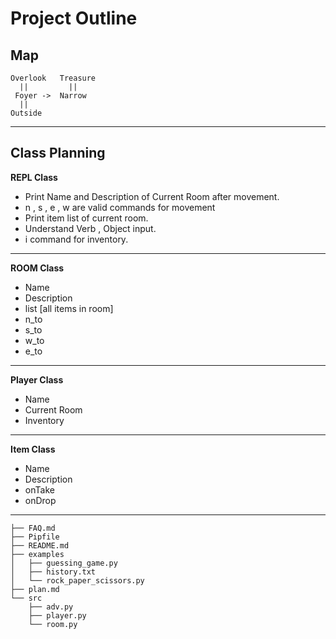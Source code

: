 # Project Outline
## Map
```
Overlook   Treasure
  ||         ||
 Foyer ->  Narrow
  ||
Outside
```

---

## Class Planning

**REPL Class**

- Print Name and Description of Current Room after movement.
- n , s , e , w are valid commands for movement
- Print item list of current room.
- Understand Verb , Object input.
- i command for inventory.

---

**ROOM Class**

- Name
- Description
- list [all items in room]
- n_to
- s_to
- w_to
- e_to

---

**Player Class**

- Name
- Current Room
- Inventory

---

**Item Class**

- Name
- Description
- onTake
- onDrop

---

```
├── FAQ.md
├── Pipfile
├── README.md
├── examples
│   ├── guessing_game.py
│   ├── history.txt
│   └── rock_paper_scissors.py
├── plan.md
└── src
    ├── adv.py
    ├── player.py
    └── room.py
```
